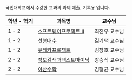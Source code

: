 국민대학교에서 수강한 교과의 과제 제출, 기록용 입니다.

|학년 - 학기|과목명|교수님|
|-|-|-|
|1 - 2|[소프트웨어프로젝트 II](https://github.com/dh0508/kmu_assignments/tree/main/swp2)|최진우 교수님|
|1 - 2|[선형대수](https://github.com/dh0508/kmu_assignments/tree/main/linear_algebra)|김기택 교수님|
|1 - 2|[유레카프로젝트](https://github.com/dh0508/kmu_assignments/tree/main/EurekaProject)|김장호 교수님|
|2 - 2|[정보검색과텍스트마이닝](https://github.com/dh0508/kmu_assignments/tree/main/information_retrieval_and_text_mining)|강승식 교수님|
|2 - 2|[이산수학](https://github.com/dh0508/kmu_assignments/tree/main/discrete_mathematics)|김형균 교수님|
